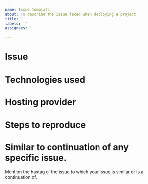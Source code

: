```yaml
---
name: Issue template
about: To describe the issue faced when deploying a project
title: ''
labels: ''
assignees: ''

---
```


# Issue 


# Technologies used


# Hosting provider


# Steps to reproduce


# Similar to continuation of any specific issue.
Mention the hastag of the issue to which your issue is similar or is a continuation of.
